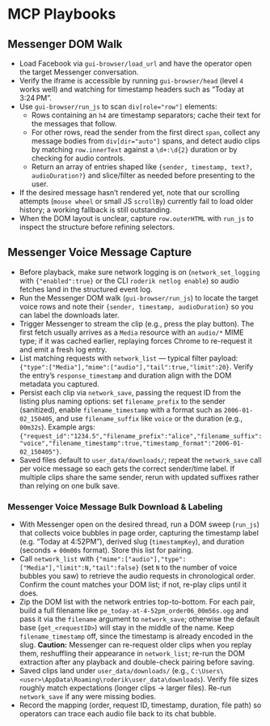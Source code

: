 # MCP Playbooks

## Messenger DOM Walk
- Load Facebook via `gui-browser/load_url` and have the operator open the target Messenger conversation.
- Verify the iframe is accessible by running `gui-browser/head` (level `4` works well) and watching for timestamp headers such as “Today at 3:24 PM”.
- Use `gui-browser/run_js` to scan `div[role="row"]` elements:
  - Rows containing an `h4` are timestamp separators; cache their text for the messages that follow.
  - For other rows, read the sender from the first direct `span`, collect any message bodies from `div[dir="auto"]` spans, and detect audio clips by matching `row.innerText` against a `\d+:\d{2}` duration or by checking for audio controls.
  - Return an array of entries shaped like `{sender, timestamp, text?, audioDuration?}` and slice/filter as needed before presenting to the user.
- If the desired message hasn’t rendered yet, note that our scrolling attempts (`mouse wheel` or small JS `scrollBy`) currently fail to load older history; a working fallback is still outstanding.
- When the DOM layout is unclear, capture `row.outerHTML` with `run_js` to inspect the structure before refining selectors.

## Messenger Voice Message Capture
- Before playback, make sure network logging is on (`network_set_logging` with `{"enabled":true}` or the CLI `roderik netlog enable`) so audio fetches land in the structured event log.
- Run the Messenger DOM walk (`gui-browser/run_js`) to locate the target voice rows and note their `{sender, timestamp, audioDuration}` so you can label the downloads later.
- Trigger Messenger to stream the clip (e.g., press the play button). The first fetch usually arrives as a `Media` resource with an `audio/*` MIME type; if it was cached earlier, replaying forces Chrome to re-request it and emit a fresh log entry.
- List matching requests with `network_list` — typical filter payload: `{"type":["Media"],"mime":["audio"],"tail":true,"limit":20}`. Verify the entry’s `response_timestamp` and duration align with the DOM metadata you captured.
- Persist each clip via `network_save`, passing the request ID from the listing plus naming options: set `filename_prefix` to the sender (sanitized), enable `filename_timestamp` with a format such as `2006-01-02_150405`, and use `filename_suffix` like `voice` or the duration (e.g., `00m32s`). Example args: `{"request_id":"1234.5","filename_prefix":"alice","filename_suffix":"voice","filename_timestamp":true,"timestamp_format":"2006-01-02_150405"}`.
- Saved files default to `user_data/downloads/`; repeat the `network_save` call per voice message so each gets the correct sender/time label. If multiple clips share the same sender, rerun with updated suffixes rather than relying on one bulk save.

### Messenger Voice Message Bulk Download & Labeling
- With Messenger open on the desired thread, run a DOM sweep (`run_js`) that collects voice bubbles in page order, capturing the timestamp label (e.g. “Today at 4:52PM”), derived slug (`timestampKey`), and duration (seconds + `00m00s` format). Store this list for pairing.
- Call `network_list` with `{"mime":["audio"],"type":["Media"],"limit":N,"tail":false}` (set `N` to the number of voice bubbles you saw) to retrieve the audio requests in chronological order. Confirm the count matches your DOM list; if not, re-play clips until it does.
- Zip the DOM list with the network entries top-to-bottom. For each pair, build a full filename like `pe_today-at-4-52pm_order06_00m56s.ogg` and pass it via the `filename` argument to `network_save`; otherwise the default base (`get_<requestID>`) will stay in the middle of the name. Keep `filename_timestamp` off, since the timestamp is already encoded in the slug. **Caution:** Messenger can re-request older clips when you replay them, reshuffling their appearance in `network_list`; re-run the DOM extraction after any playback and double-check pairing before saving.
- Saved clips land under `user_data/downloads/` (e.g., `C:\Users\<user>\AppData\Roaming\roderik\user_data\downloads`). Verify file sizes roughly match expectations (longer clips → larger files). Re-run `network_save` if any were missing bodies.
- Record the mapping (order, request ID, timestamp, duration, file path) so operators can trace each audio file back to its chat bubble.
